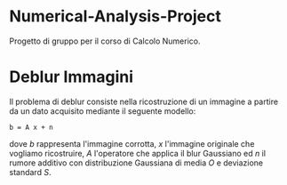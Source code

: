 # Numerical-Analysis-Project
Progetto di gruppo per il corso di Calcolo Numerico.

# Deblur Immagini 
Il problema di deblur consiste nella ricostruzione di un immagine a partire da un dato acquisito mediante il seguente modello:

    b = A x + n

dove *b* rappresenta l'immagine corrotta, *x* l'immagine originale che vogliamo ricostruire, 
*A* l'operatore che applica il blur Gaussiano ed *n* il rumore additivo con distribuzione Gaussiana di  media *O* e deviazione standard *S*.
